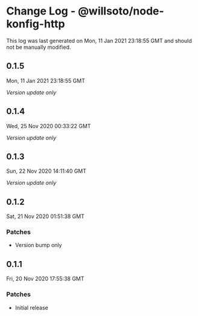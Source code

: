 # Change Log - @willsoto/node-konfig-http

This log was last generated on Mon, 11 Jan 2021 23:18:55 GMT and should not be manually modified.

## 0.1.5
Mon, 11 Jan 2021 23:18:55 GMT

_Version update only_

## 0.1.4
Wed, 25 Nov 2020 00:33:22 GMT

_Version update only_

## 0.1.3
Sun, 22 Nov 2020 14:11:40 GMT

_Version update only_

## 0.1.2
Sat, 21 Nov 2020 01:51:38 GMT

### Patches

- Version bump only

## 0.1.1
Fri, 20 Nov 2020 17:55:38 GMT

### Patches

- Initial release

